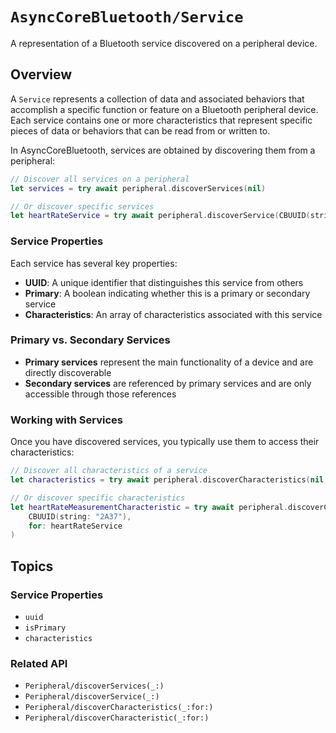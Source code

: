 # ``AsyncCoreBluetooth/Service``

A representation of a Bluetooth service discovered on a peripheral device.

## Overview

A `Service` represents a collection of data and associated behaviors that accomplish a specific function or feature on a Bluetooth peripheral device. Each service contains one or more characteristics that represent specific pieces of data or behaviors that can be read from or written to.

In AsyncCoreBluetooth, services are obtained by discovering them from a peripheral:

```swift
// Discover all services on a peripheral
let services = try await peripheral.discoverServices(nil)

// Or discover specific services
let heartRateService = try await peripheral.discoverService(CBUUID(string: "180D"))
```

### Service Properties

Each service has several key properties:

- **UUID**: A unique identifier that distinguishes this service from others
- **Primary**: A boolean indicating whether this is a primary or secondary service
- **Characteristics**: An array of characteristics associated with this service

### Primary vs. Secondary Services

- **Primary services** represent the main functionality of a device and are directly discoverable
- **Secondary services** are referenced by primary services and are only accessible through those references

### Working with Services

Once you have discovered services, you typically use them to access their characteristics:

```swift
// Discover all characteristics of a service
let characteristics = try await peripheral.discoverCharacteristics(nil, for: heartRateService)

// Or discover specific characteristics
let heartRateMeasurementCharacteristic = try await peripheral.discoverCharacteristic(
    CBUUID(string: "2A37"), 
    for: heartRateService
)
```

## Topics

### Service Properties

- ``uuid``
- ``isPrimary``
- ``characteristics``

### Related API

- ``Peripheral/discoverServices(_:)``
- ``Peripheral/discoverService(_:)``
- ``Peripheral/discoverCharacteristics(_:for:)``
- ``Peripheral/discoverCharacteristic(_:for:)``